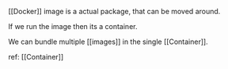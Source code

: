 [[Docker]] image is a actual package, that can be moved around.

If we run the image then its a container.

We can bundle multiple [[images]] in the single [[Container]].

ref: [[Container]]